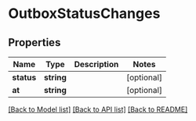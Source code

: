 # OutboxStatusChanges

## Properties
Name | Type | Description | Notes
------------ | ------------- | ------------- | -------------
**status** | **string** |  | [optional] 
**at** | **string** |  | [optional] 

[[Back to Model list]](../README.md#documentation-for-models) [[Back to API list]](../README.md#documentation-for-api-endpoints) [[Back to README]](../README.md)


